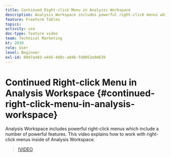 ```yaml
---
title: Continued Right-click Menu in Analysis Workspace
description: Analysis Workspace includes powerful right-click menus which include a number of powerful features. This video explains how to work with right-click menus inside of Analysis Workspace.
feature: Freeform Tables
topics: 
activity: use
doc-type: feature video
team: Technical Marketing
kt: 2030
role: User
level: Beginner
exl-id: 00d7a403-e445-4d8c-a84b-fd0053a9d639
---
```

# Continued Right-click Menu in Analysis Workspace {#continued-right-click-menu-in-analysis-workspace}

Analysis Workspace includes powerful right-click menus which include a number of powerful features. This video explains how to work with right-click menus inside of Analysis Workspace.

>[!VIDEO](https://video.tv.adobe.com/v/23982/?quality=12)
